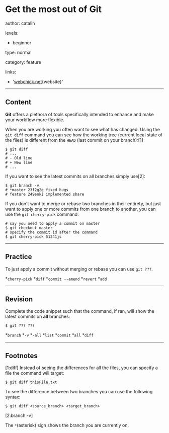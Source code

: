 # Get the most out of **Git**
author: catalin

levels:

  - beginner

type: normal

category: feature

links:

  - '[webchick.net](http://webchick.net/node/99){website}'

---
## Content

**Git** offers a plethora of tools specifically intended to enhance and make your workflow more flexible.

When you are working you often want to see what has changed. Using the `git diff` command you can see how the working tree (current local state of the files) is different from the `HEAD` (last commit on your branch):[1]
```
$ git diff
# ...
# - Old line
# + New line
# ...
```
If you want to see the latest commits on all branches simply use[2]:
```
$ git branch -v 
# *master 23f2g2e fixed bugs
# feature 249enki implemented share
```
If you don't want to merge or rebase two branches in their entirety, but just want to apply one or more commits from one branch to another, you can use the `git cherry-pick` command:
```
# say you need to apply a commit on master
$ git checkout master
# specify the commit id after the command
$ git cherry-pick 51241js

```

---
## Practice

To just apply a commit without merging or rebase you can use `git ???`.

*`cherry-pick`
*`diff`
*`commit --amend`
*`revert`
*`add`

---
## Revision

Complete the code snippet such that the command, if ran, will show the latest commits on **all** branches:
```
$ git ??? ???
```

*`branch`
*`-v`
*`-all`
*`list`
*`commit`
*`all`
*`diff`

---
## Footnotes

[1:diff]
Instead of seeing the differences for all the files, you can specify a file the command will target:
```
$ git diff thisFile.txt
```
To see the difference between two branches you can use the following syntax:
```
$ git diff <source_branch> <target_branch>
```

[2:branch -v]

The `*`(asterisk) sign shows the branch you are currently on.